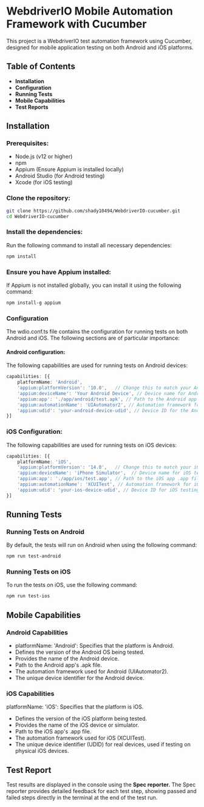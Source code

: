 # **WebdriverIO Mobile Automation Framework with Cucumber**

This project is a WebdriverIO test automation framework using Cucumber, designed for mobile application testing on both Android and iOS platforms.

## **Table of Contents**
- **Installation**
- **Configuration**
- **Running Tests**
- **Mobile Capabilities**
- **Test Reports**

## **Installation**

### **Prerequisites:**
- Node.js (v12 or higher)
- npm
- Appium (Ensure Appium is installed locally)
- Android Studio (for Android testing)
- Xcode (for iOS testing)

### **Clone the repository:**
```bash
git clone https://github.com/shady10494/WebdriverIO-cucumber.git
cd WebdriverIO-cucumber
```

### **Install the dependencies:**
Run the following command to install all necessary dependencies:

```bash
npm install
```

### **Ensure you have Appium installed:**
If Appium is not installed globally, you can install it using the following command:

```bash
npm install-g appium
```
### **Configuration**
The wdio.conf.ts file contains the configuration for running tests on both Android and iOS. The following sections are of particular importance:
#### **Android configuration:**
 The following capabilities are used for running tests on Android devices:

```typescript
capabilities: [{
    platformName: 'Android',
    'appium:platformVersion': '10.0',   // Change this to match your Android version
    'appium:deviceName': 'Your Android Device', // Device name for Android testing
    'appium:app': './app/android/test.apk', // Path to the Android app APK file
    'appium:automationName': 'UIAutomator2', // Automation framework for Android
    'appium:udid': 'your-android-device-udid', // Device ID for the Android device
}]
```

### **iOS Configuration:**
The following capabilities are used for running tests on iOS devices:
```typescript
capabilities: [{
    platformName: 'iOS',
    'appium:platformVersion': '14.0',   // Change this to match your iOS version
    'appium:deviceName': 'iPhone Simulator',  // Device name for iOS testing
    'appium:app': './app/ios/test.app', // Path to the iOS app .app file
    'appium:automationName': 'XCUITest', // Automation framework for iOS
    'appium:udid': 'your-ios-device-udid', // Device ID for iOS testing
}]
```

## **Running Tests**
### **Running Tests on Android**
By default, the tests will run on Android when using the following command:
```bash
npm run test-android
```

### **Running Tests on iOS**
To run the tests on iOS, use the following command:
```bash
npm run test-ios
```

## **Mobile Capabilities**
### **Android Capabilities**

- platformName: 'Android': Specifies that the platform is Android.
- Defines the version of the Android OS being tested.
- Provides the name of the Android device.
- Path to the Android app's .apk file.
- The automation framework used for Android (UIAutomator2).
- The unique device identifier for the Android device.

### **iOS Capabilities**
platformName: 'iOS': Specifies that the platform is iOS.
- Defines the version of the iOS platform being tested.
- Provides the name of the iOS device or simulator.
- Path to the iOS app's .app file.
- The automation framework used for iOS (XCUITest).
- The unique device identifier (UDID) for real devices, used if testing on physical iOS devices.

## **Test Report**
Test results are displayed in the console using the **Spec reporter.** The Spec reporter provides detailed feedback for each test step, showing passed and failed steps directly in the terminal at the end of the test run.